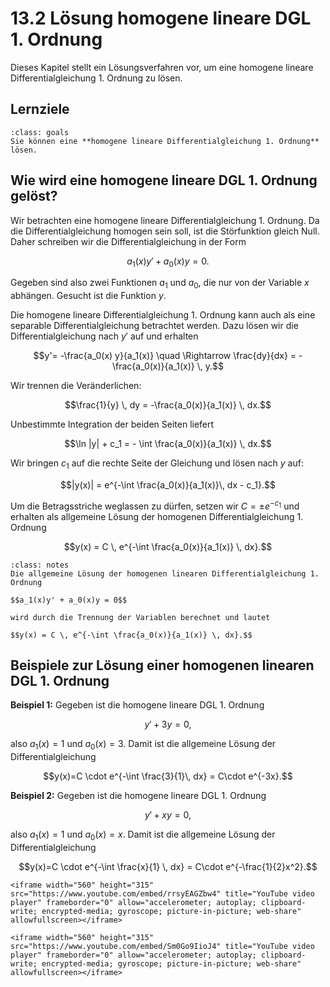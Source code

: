 # 13.2 Lösung homogene lineare DGL 1. Ordnung

Dieses Kapitel stellt ein Lösungsverfahren vor, um eine homogene lineare
Differentialgleichung 1. Ordnung zu lösen.


## Lernziele

```{admonition} Lernziel
:class: goals
Sie können eine **homogene lineare Differentialgleichung 1. Ordnung** lösen.
```


## Wie wird eine homogene lineare DGL 1. Ordnung gelöst?

Wir betrachten eine homogene lineare Differentialgleichung 1. Ordnung. Da die
Differentialgleichung homogen sein soll, ist die Störfunktion gleich Null. Daher
schreiben wir die Differentialgleichung in der Form

$$a_1(x)y' + a_0(x)y = 0.$$

Gegeben sind also zwei Funktionen $a_1$ und $a_0$, die nur von der Variable $x$
abhängen. Gesucht ist die Funktion $y$.

Die homogene lineare Differentialgleichung 1. Ordnung kann auch als eine
separable Differentialgleichung betrachtet werden. Dazu lösen wir die
Differentialgleichung nach $y'$ auf und erhalten

$$y'= -\frac{a_0(x) y}{a_1(x)} \quad 
\Rightarrow \frac{dy}{dx} = -\frac{a_0(x)}{a_1(x)} \, y.$$

Wir trennen die Veränderlichen:

$$\frac{1}{y} \, dy = -\frac{a_0(x)}{a_1(x)} \, dx.$$

Unbestimmte Integration der beiden Seiten liefert

$$\ln |y| + c_1 = - \int \frac{a_0(x)}{a_1(x)} \, dx.$$

Wir bringen $c_1$ auf die rechte Seite der Gleichung und lösen nach $y$ auf:

$$|y(x)| = e^{-\int \frac{a_0(x)}{a_1(x)}\, dx - c_1}.$$

Um die Betragsstriche weglassen zu dürfen, setzen wir $C = \pm e^{-c_1}$
und erhalten als allgemeine Lösung der homogenen Differentialgleichung 1.
Ordnung

$$y(x) = C \, e^{-\int \frac{a_0(x)}{a_1(x)} \, dx}.$$

```{admonition} Wie wird die homogene lineare DGL 1. Ordnung gelöst?
:class: notes
Die allgemeine Lösung der homogenen linearen Differentialgleichung 1. Ordnung

$$a_1(x)y' + a_0(x)y = 0$$

wird durch die Trennung der Variablen berechnet und lautet

$$y(x) = C \, e^{-\int \frac{a_0(x)}{a_1(x)} \, dx}.$$
```


## Beispiele zur Lösung einer homogenen linearen DGL 1. Ordnung

**Beispiel 1:** Gegeben ist die homogene lineare DGL 1. Ordnung 

$$y'+3y=0,$$

also $a_1(x)=1$ und $a_0(x)=3$. Damit ist die allgemeine Lösung der
Differentialgleichung

$$y(x)=C \cdot e^{-\int \frac{3}{1}\, dx} = C\cdot e^{-3x}.$$

**Beispiel 2:** Gegeben ist die homogene lineare DGL 1. Ordnung

$$y'+xy=0,$$

also $a_1(x)=1$ und $a_0(x)=x$. Damit ist die allgemeine Lösung der
Differentialgleichung

$$y(x)=C \cdot e^{-\int \frac{x}{1} \, dx} = C\cdot e^{-\frac{1}{2}x^2}.$$

```{dropdown} Video zu "DGL 1. Ordnung | Typ 1: linear-homogen" von Lernkompass
<iframe width="560" height="315" src="https://www.youtube.com/embed/rrsyEAGZbw4" title="YouTube video player" frameborder="0" allow="accelerometer; autoplay; clipboard-write; encrypted-media; gyroscope; picture-in-picture; web-share" allowfullscreen></iframe>
```

```{dropdown} Video zu "Differentialgleichung lösen – DGL 1. Ordnung, homogen" von Mathematrick
<iframe width="560" height="315" src="https://www.youtube.com/embed/Sm0Go9IioJ4" title="YouTube video player" frameborder="0" allow="accelerometer; autoplay; clipboard-write; encrypted-media; gyroscope; picture-in-picture; web-share" allowfullscreen></iframe>

